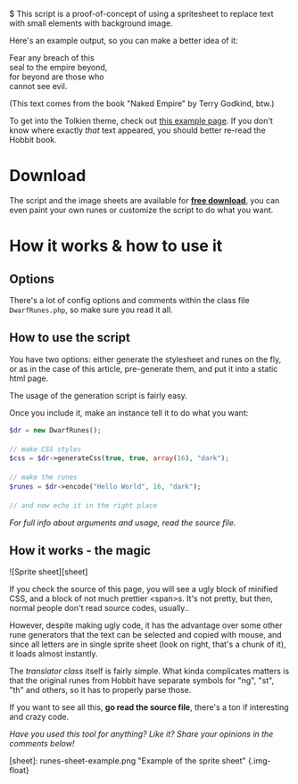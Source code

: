 <link rel="stylesheet" href="body-runes.css">

$ This script is a proof-of-concept of using a spritesheet to replace text with small elements with background image.

Here's an example output, so you can make a better idea of it:

<p style="text-align: left;"><span class='dr d s16'><span class='f' title='F'>F</span><span class='ea' title='ea'>ea</span><span class='r' title='r'>r</span><span class='space' title='&nbsp;'>&nbsp;</span><span class='a' title='a'>a</span><span class='n' title='n'>n</span><span class='y' title='y'>y</span><span class='space' title='&nbsp;'>&nbsp;</span><span class='b' title='b'>b</span><span class='r' title='r'>r</span><span class='ea' title='ea'>ea</span><span class='c' title='c'>c</span><span class='h' title='h'>h</span><span class='space' title='&nbsp;'>&nbsp;</span><span class='o' title='o'>o</span><span class='f' title='f'>f</span><span class='space' title='&nbsp;'>&nbsp;</span><span class='th' title='th'>th</span><span class='i' title='i'>i</span><span class='s' title='s'>s</span><br>
<span class='s' title='s'>s</span><span class='ea' title='ea'>ea</span><span class='l' title='l'>l</span><span class='space' title='&nbsp;'>&nbsp;</span><span class='t' title='t'>t</span><span class='o' title='o'>o</span><span class='space' title='&nbsp;'>&nbsp;</span><span class='th' title='th'>th</span><span class='e' title='e'>e</span><span class='space' title='&nbsp;'>&nbsp;</span><span class='e' title='e'>e</span><span class='m' title='m'>m</span><span class='p' title='p'>p</span><span class='i' title='i'>i</span><span class='r' title='r'>r</span><span class='e' title='e'>e</span><span class='space' title='&nbsp;'>&nbsp;</span><span class='b' title='b'>b</span><span class='e' title='e'>e</span><span class='y' title='y'>y</span><span class='o' title='o'>o</span><span class='n' title='n'>n</span><span class='d' title='d'>d</span><span class='comma' title=','>,</span><br>
<span class='f' title='f'>f</span><span class='o' title='o'>o</span><span class='r' title='r'>r</span><span class='space' title='&nbsp;'>&nbsp;</span><span class='b' title='b'>b</span><span class='e' title='e'>e</span><span class='y' title='y'>y</span><span class='o' title='o'>o</span><span class='n' title='n'>n</span><span class='d' title='d'>d</span><span class='space' title='&nbsp;'>&nbsp;</span><span class='a' title='a'>a</span><span class='r' title='r'>r</span><span class='e' title='e'>e</span><span class='space' title='&nbsp;'>&nbsp;</span><span class='th' title='th'>th</span><span class='o' title='o'>o</span><span class='s' title='s'>s</span><span class='e' title='e'>e</span><span class='space' title='&nbsp;'>&nbsp;</span><span class='w' title='w'>w</span><span class='h' title='h'>h</span><span class='o' title='o'>o</span><br>
<span class='c' title='c'>c</span><span class='a' title='a'>a</span><span class='n' title='n'>n</span><span class='n' title='n'>n</span><span class='o' title='o'>o</span><span class='t' title='t'>t</span><span class='space' title='&nbsp;'>&nbsp;</span><span class='s' title='s'>s</span><span class='ee' title='ee'>ee</span><span class='space' title='&nbsp;'>&nbsp;</span><span class='e' title='e'>e</span><span class='v' title='v'>v</span><span class='i' title='i'>i</span><span class='l' title='l'>l</span><span class='dot' title='.'>.</span></span></p>

(This text comes from the book "Naked Empire" by Terry Godkind, btw.)

To get into the Tolkien theme, check out [this example page][graystone]. If you don't know where exactly *that* text appeared, you should better re-read the Hobbit book.

# Download

The script and the image sheets are available for **[free download][dl]**, you can even paint your
own runes or customize the script to do what you want.



# How it works & how to use it

## Options

There's a lot of config options and comments within the class file `DwarfRunes.php`, so make sure you read it all.

## How to use the script

You have two options: either generate the stylesheet and runes on the fly, or as in the case of this article, pre-generate them, and put it into a static html page.

The usage of the generation script is fairly easy.

Once you include it, make an instance tell it to do what you want:

``` php
$dr = new DwarfRunes();

// make CSS styles
$css = $dr->generateCss(true, true, array(16), "dark");

// make the runes
$runes = $dr->encode("Hello World", 16, "dark");

// and now echo it in the right place
```

*For full info about arguments and usage, read the source file.*

## How it works - the magic

![Sprite sheet][sheet]

If you check the source of this page, you will see a ugly block of minified CSS, and a block of not much prettier &lt;span&gt;s. It's not pretty, but then, normal people don't read source codes, usually..

However, despite making ugly code, it has the advantage over some other rune generators that the text can be selected and copied with mouse, and since all letters are in single sprite sheet (look on right, that's a chunk of it), it loads almost instantly.

The *translator class* itself is fairly simple. What kinda complicates matters is that the original runes from Hobbit have separate symbols for "ng", "st", "th" and others, so it has to properly parse those.

If you want to see all this, **go read the source file**, there's a ton if interesting and crazy code.

*Have you used this tool for anything? Like it? Share your opinions in the comments below!*

[graystone]: dwarf-runes
[dl]: dwarf-runes.zip
[sheet]: runes-sheet-example.png "Example of the sprite sheet" {.img-float}
